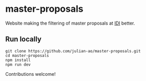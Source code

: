 # master-proposals

Website making the filtering of master proposals at [IDI](https://www.idi.ntnu.no/education/fordypningsprosjekt.php) better.

## Run locally

```
git clone https://github.com/julian-ao/master-proposals.git
cd master-proposals
npm install
npm run dev
```

Contributions welcome!
